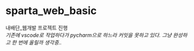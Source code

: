 # sparta_web_basic
내배단_웹개발 프로젝트 진행\
*기존에 vscode로 작업하다가 pycharm으로 하느라 커밋을 못하고 있다. 그냥 완성하고 한 번에 올릴까 생각중..*

